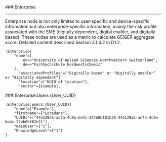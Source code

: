 #
<!--<h2 style="box-shadow: 0px 4px 0px 0px #233c68;">:Enterprise</h2>-->
###:Enterprise
***

Enterprise node is not only limited to user-specific and device-specific information but also enterprise-specific information, mainly the risk profile associated with the SME (digitally dependent, digital enabler, and digitally based). These nodes are used as a metric to calculate GEIGER aggregate score. Detailed content described Section 3.1.4.2 in D1.2.
```
:Enterprise{
	"name"=[
		en=>"University of Aplied Sciences Northwestern Switzerland",
		de=>"Fachhochschule Nordwestschweiz"
	],
      "associatedProfiles"=["Digitally based" or "Digitally enabler” or “digitally dependent”]
      "location"=["UUID of location"],
      "sector"=[Example],
```

###:Enterprise:Users:{User_UUID}
``` 
:Enterprise:users:{User_UUID}{
	"name"=["Example"],
	"firstname"=["Loredana"],
    "UUIDs"=["44e128a5-ac7a-4c9a-be4c-224b6bf81b20,44e128a5-ac7a-4c9a-be4c-224b6bf81b21"],
    "mainUser"=["1"],
    "KnowledgeLevel"=["1"]
}
```